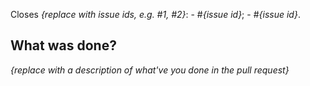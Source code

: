 Closes _{replace with issue ids, e.g. #1, #2}_:
    - #_{issue id}_;
    - #_{issue id}_.

## What was done?

_{replace with a description of what've you done in the pull request}_
